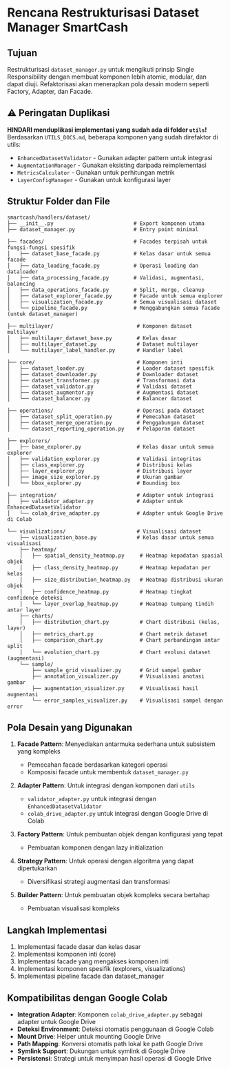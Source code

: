 # Rencana Restrukturisasi Dataset Manager SmartCash

## Tujuan

Restrukturisasi `dataset_manager.py` untuk mengikuti prinsip Single Responsibility dengan membuat komponen lebih atomic, modular, dan dapat diuji. Refaktorisasi akan menerapkan pola desain modern seperti Factory, Adapter, dan Facade.

## ⚠️ Peringatan Duplikasi

**HINDARI menduplikasi implementasi yang sudah ada di folder `utils`!** Berdasarkan `UTILS_DOCS.md`, beberapa komponen yang sudah direfaktor di utils:

- `EnhancedDatasetValidator` - Gunakan adapter pattern untuk integrasi
- `AugmentationManager` - Gunakan eksisting daripada reimplementasi
- `MetricsCalculator` - Gunakan untuk perhitungan metrik
- `LayerConfigManager` - Gunakan untuk konfigurasi layer

## Struktur Folder dan File

```
smartcash/handlers/dataset/
├── __init__.py                          # Export komponen utama
├── dataset_manager.py                   # Entry point minimal

├── facades/                             # Facades terpisah untuk fungsi-fungsi spesifik
│   ├── dataset_base_facade.py           # Kelas dasar untuk semua facade
│   ├── data_loading_facade.py           # Operasi loading dan dataloader
│   ├── data_processing_facade.py        # Validasi, augmentasi, balancing
│   ├── data_operations_facade.py        # Split, merge, cleanup
│   ├── dataset_explorer_facade.py       # Facade untuk semua explorer
│   ├── visualization_facade.py          # Semua visualisasi dataset
│   └── pipeline_facade.py               # Menggabungkan semua facade (untuk dataset_manager)

├── multilayer/                           # Komponen dataset multilayer
│   ├── multilayer_dataset_base.py        # Kelas dasar
│   ├── multilayer_dataset.py             # Dataset multilayer
│   └── multilayer_label_handler.py       # Handler label

├── core/                                 # Komponen inti
│   ├── dataset_loader.py                 # Loader dataset spesifik
│   ├── dataset_downloader.py             # Downloader dataset
│   ├── dataset_transformer.py            # Transformasi data
│   ├── dataset_validator.py              # Validasi dataset
│   ├── dataset_augmentor.py              # Augmentasi dataset
│   └── dataset_balancer.py               # Balancer dataset

├── operations/                           # Operasi pada dataset
│   ├── dataset_split_operation.py        # Pemecahan dataset
│   ├── dataset_merge_operation.py        # Penggabungan dataset
│   └── dataset_reporting_operation.py    # Pelaporan dataset

├── explorers/                           
│   ├── base_explorer.py                  # Kelas dasar untuk semua explorer
│   ├── validation_explorer.py            # Validasi integritas
│   ├── class_explorer.py                 # Distribusi kelas
│   ├── layer_explorer.py                 # Distribusi layer
│   ├── image_size_explorer.py            # Ukuran gambar
│   └── bbox_explorer.py                  # Bounding box

├── integration/                          # Adapter untuk integrasi
│   ├── validator_adapter.py              # Adapter untuk EnhancedDatasetValidator
│   └── colab_drive_adapter.py            # Adapter untuk Google Drive di Colab

└── visualizations/                       # Visualisasi dataset
    ├── visualization_base.py             # Kelas dasar untuk semua visualisasi
    ├── heatmap/
    │   ├── spatial_density_heatmap.py     # Heatmap kepadatan spasial objek
    │   ├── class_density_heatmap.py       # Heatmap kepadatan per kelas
    │   ├── size_distribution_heatmap.py   # Heatmap distribusi ukuran objek
    │   ├── confidence_heatmap.py          # Heatmap tingkat confidence deteksi
    │   └── layer_overlap_heatmap.py       # Heatmap tumpang tindih antar layer
    ├── charts/
    │   ├── distribution_chart.py          # Chart distribusi (kelas, layer)
    │   ├── metrics_chart.py               # Chart metrik dataset
    │   ├── comparison_chart.py            # Chart perbandingan antar split
    │   └── evolution_chart.py             # Chart evolusi dataset (augmentasi)
    └── sample/
        ├── sample_grid_visualizer.py      # Grid sampel gambar
        ├── annotation_visualizer.py       # Visualisasi anotasi gambar
        ├── augmentation_visualizer.py     # Visualisasi hasil augmentasi
        └── error_samples_visualizer.py    # Visualisasi sampel dengan error
```

## Pola Desain yang Digunakan

1. **Facade Pattern**: Menyediakan antarmuka sederhana untuk subsistem yang kompleks
   - Pemecahan facade berdasarkan kategori operasi
   - Komposisi facade untuk membentuk `dataset_manager.py`

2. **Adapter Pattern**: Untuk integrasi dengan komponen dari `utils`
   - `validator_adapter.py` untuk integrasi dengan `EnhancedDatasetValidator`
   - `colab_drive_adapter.py` untuk integrasi dengan Google Drive di Colab

3. **Factory Pattern**: Untuk pembuatan objek dengan konfigurasi yang tepat
   - Pembuatan komponen dengan lazy initialization 

4. **Strategy Pattern**: Untuk operasi dengan algoritma yang dapat dipertukarkan
   - Diversifikasi strategi augmentasi dan transformasi

5. **Builder Pattern**: Untuk pembuatan objek kompleks secara bertahap
   - Pembuatan visualisasi kompleks

## Langkah Implementasi

1. Implementasi facade dasar dan kelas dasar
2. Implementasi komponen inti (core)
3. Implementasi facade yang mengakses komponen inti
4. Implementasi komponen spesifik (explorers, visualizations)
5. Implementasi pipeline facade dan dataset_manager

## Kompatibilitas dengan Google Colab

- **Integration Adapter**: Komponen `colab_drive_adapter.py` sebagai adapter untuk Google Drive
- **Deteksi Environment**: Deteksi otomatis penggunaan di Google Colab
- **Mount Drive**: Helper untuk mounting Google Drive
- **Path Mapping**: Konversi otomatis path lokal ke path Google Drive
- **Symlink Support**: Dukungan untuk symlink di Google Drive
- **Persistensi**: Strategi untuk menyimpan hasil operasi di Google Drive